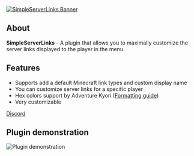 [![SimpleServerLinks Banner](https://cdn.modrinth.com/data/TCXLTc7w/images/b7b020b16499e815ec46d21285b49539041b1c2e.png "SimpleServerLinks")](https://github.com/TRUEC0DER/SimpleServerLinks "SimpleServerLinks")

## About

**SimpleServerLinks** - A plugin that allows you to maximally customize the server links displayed to the player in the menu.

## Features

- Supports add a default Minecraft link types and custom display name
- You can customize server links for a specific player
- Hex colors support by Adventure Kyori ([Formatting guide](https://docs.advntr.dev/minimessage/format.html))
- Very customizable

[Discord](https://discord.gg/ZEkU4R9ZYY)

## Plugin demonstration

![Plugin demonstration](https://cdn.modrinth.com/data/TCXLTc7w/images/9c022e43c8c97bed008e58156152858993cde9b4.png)